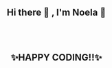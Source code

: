 <h2 align="center">Hi there 👋 , I'm Noela 🙂</h2>

</br>
</br>
<h2 align="center">✨HAPPY CODING!!✨</h2>

